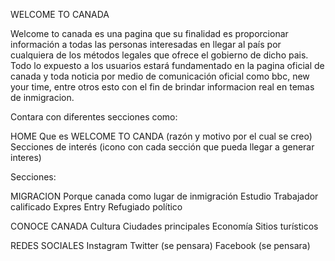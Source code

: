 WELCOME TO CANADA

Welcome to canada es una pagina que su finalidad es proporcionar información a todas las personas interesadas en llegar al país por cualquiera de los métodos legales que ofrece el gobierno de dicho pais.
Todo lo expuesto a los usuarios estará fundamentado en la pagina oficial de canada y toda noticia por medio de comunicación oficial como bbc, new your time, entre otros esto con el fin de brindar informacion real en temas de inmigracion. 

Contara con diferentes secciones como:

HOME 
Que es WELCOME TO CANDA (razón y motivo por el cual se creo) 
Secciones de interés (icono con cada sección que pueda llegar a generar interes) 

Secciones:

MIGRACION 
Porque canada como lugar de inmigración 
Estudio 
Trabajador calificado 
Expres Entry 
Refugiado político

CONOCE CANADA 
Cultura 
Ciudades principales 
Economía 
Sitios turísticos

REDES SOCIALES 
Instagram 
Twitter (se pensara) 
Facebook (se pensara)
